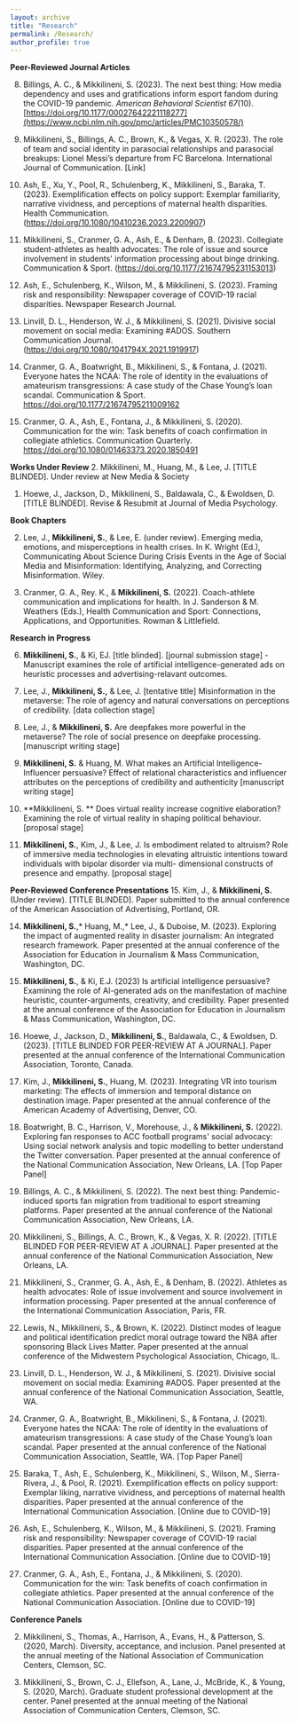 ```yaml
---
layout: archive
title: "Research"
permalink: /Research/
author_profile: true
---
```


**Peer-Reviewed Journal Articles**

8. Billings, A. C., & Mikkilineni, S. (2023). The next best thing: How media dependency and uses and gratifications inform esport fandom during the COVID-19 pandemic. _American Behavioral Scientist 67_(10). [https://doi.org/10.1177/00027642221118277](https://www.ncbi.nlm.nih.gov/pmc/articles/PMC10350578/)

8. Mikkilineni, S., Billings, A. C., Brown, K., & Vegas, X. R. (2023). The role of team and social identity in parasocial relationships and parasocial breakups: Lionel Messi’s departure from FC Barcelona. International Journal of Communication. ​[Link]

7. Ash, E., Xu, Y., Pool, R., Schulenberg, K., Mikkilineni, S., Baraka, T. (2023). Exemplification effects on policy support: Exemplar familiarity, narrative vividness, and perceptions of maternal health disparities. Health Communication.  (https://doi.org/10.1080/10410236.2023.2200907)

6. Mikkilineni, S., Cranmer, G. A., Ash, E., & Denham, B. (2023). Collegiate student-athletes as health advocates: The role of issue and source involvement in students' information processing about binge drinking. Communication & Sport. (https://doi.org/10.1177/21674795231153013)

4. Ash, E., Schulenberg, K., Wilson, M., & Mikkilineni, S. (2023). Framing risk and responsibility: Newspaper coverage of COVID-19 racial disparities. Newspaper Research Journal.

3. Linvill, D. L., Henderson, W. J., & Mikkilineni, S. (2021). Divisive social movement on social media: Examining #ADOS. Southern Communication Journal. (https://doi.org/10.1080/1041794X.2021.1919917)

2. Cranmer, G. A., Boatwright, B., Mikkilineni, S., & Fontana, J. (2021). Everyone hates the NCAA: The role of identity in the evaluations of amateurism transgressions: A case study of the Chase Young’s loan scandal. Communication & Sport. 
​https://doi.org/10.1177/21674795211009162

1. Cranmer, G. A., Ash, E., Fontana, J., & Mikkilineni, S. (2020). Communication for the win: Task benefits of coach confirmation in collegiate athletics. Communication Quarterly. https://doi.org/10.1080/01463373.2020.1850491

**Works Under Review**
2. Mikkilineni, M., Huang, M., & Lee, J. [TITLE BLINDED]. Under review at New Media & Society 

1. Hoewe, J., Jackson, D., Mikkilineni, S., Baldawala, C., & Ewoldsen, D. [TITLE BLINDED]. Revise & Resubmit at Journal of Media Psychology.

**Book Chapters**

2. Lee, J., **Mikkilineni, S.**, & Lee, E. (under review). Emerging media, emotions, and misperceptions in health crises. In K. Wright (Ed.), Communicating About Science During Crisis Events in the Age of Social Media and Misinformation: Identifying, Analyzing, and Correcting Misinformation. Wiley.

1. Cranmer, G. A., Rey. K., & **Mikkilineni, S.** (2022). Coach-athlete communication and implications for health. In J. Sanderson & M. Weathers (Eds.), Health Communication and Sport: Connections, Applications, and Opportunities. Rowman & Littlefield.

**Research in Progress**
                                 
6. **Mikkilineni, S.**, & Ki, EJ. [title blinded]. [journal submission stage]
                                                - Manuscript examines the role of artificial intelligence-generated ads on heuristic processes and                                                      advertising-relavant outcomes.

5. Lee, J., **Mikkilineni, S.,** & Lee, J. [tentative title] Misinformation in the metaverse: The role of agency and natural conversations on perceptions of credibility. [data collection stage]

4. Lee, J., & **Mikkilineni, S.** Are deepfakes more powerful in the metaverse? The role of social presence on deepfake processing. [manuscript writing stage]

3. **​Mikkilineni, S.** & Huang, M. What makes an Artificial Intelligence-Influencer persuasive? Effect of relational characteristics and influencer attributes on the perceptions of credibility and authenticity [manuscript writing stage]

2. **Mikkilineni, S. ** Does virtual reality increase cognitive elaboration? Examining the role of virtual reality in shaping political behaviour. [proposal stage]

1. **Mikkilineni, S.**, Kim, J., & Lee, J. Is embodiment related to altruism? Role of immersive media technologies in elevating altruistic intentions toward individuals with bipolar disorder via multi- dimensional constructs of presence and empathy. [proposal stage]

**Peer-Reviewed Conference Presentations**
15. Kim, J., & **Mikkilineni, S.**(Under review). [TITLE BLINDED]. Paper submitted to the annual conference of the American Association of Advertising, Portland, OR.

14. **Mikkilineni, S.**,* Huang, M.,*  Lee, J., & Duboise, M. (2023). Exploring the impact of augmented reality in disaster journalism: An integrated research framework. Paper presented at the annual conference of the Association for Education in Journalism & Mass Communication, Washington, DC.

13. **Mikkilineni, S.**, & Ki, E.J. (2023) Is artificial intelligence persuasive? Examining the role of AI-generated ads on the manifestation of machine heuristic, counter-arguments, creativity, and credibility. Paper presented at the annual conference of the Association for Education in Journalism & Mass Communication, Washington, DC.

12. Hoewe, J., Jackson, D., **Mikkilineni, S.**, Baldawala, C., & Ewoldsen, D. (2023). [TITLE BLINDED FOR PEER-REVIEW AT A JOURNAL]. Paper presented at the annual conference of the International Communication Association, Toronto, Canada.

11. Kim, J., **Mikkilineni, S.**, Huang, M. (2023). Integrating VR into tourism marketing: The effects of immersion and temporal distance on destination image. Paper presented at the annual conference of the American Academy of Advertising, Denver, CO. 

10. Boatwright, B. C., Harrison, V., Morehouse, J., & **Mikkilineni, S.** (2022). Exploring fan responses to ACC football programs' social advocacy: Using social network analysis and topic modelling to better understand the Twitter conversation. Paper presented at the annual conference of the National Communication Association, New Orleans, LA. [Top Paper Panel]

9. Billings, A. C., & Mikkilineni, S. (2022). The next best thing: Pandemic-induced sports fan migration from traditional to esport streaming platforms. Paper presented at the annual conference of the National Communication Association, New Orleans, LA.

8. Mikkilineni, S., Billings, A. C., Brown, K., & Vegas, X. R. (2022). [TITLE BLINDED FOR PEER-REVIEW AT A JOURNAL]. Paper presented at the annual conference of the National Communication Association, New Orleans, LA.

7. Mikkilineni, S., Cranmer, G. A., Ash, E., & Denham, B. (2022). Athletes as health advocates: Role of issue involvement and source involvement in information processing. Paper presented at the annual conference of the International Communication Association, Paris, FR.

6. Lewis, N., Mikkilineni, S., & Brown, K. (2022). Distinct modes of league and political identification predict moral outrage toward the NBA after sponsoring Black Lives Matter. Paper presented at the annual conference of the Midwestern Psychological Association, Chicago, IL.

5. Linvill, D. L., Henderson, W. J., & Mikkilineni, S. (2021). Divisive social movement on social media: Examining #ADOS. Paper presented at the annual conference of the National Communication Association, Seattle, WA.  

4. Cranmer, G. A., Boatwright, B., Mikkilineni, S., & Fontana, J. (2021). Everyone hates the NCAA: The role of identity in the evaluations of amateurism transgressions: A case study of the Chase Young’s loan scandal. Paper presented at the annual conference of the National Communication Association, Seattle, WA. [Top Paper Panel]

3. Baraka, T., Ash, E., Schulenberg, K., Mikkilineni, S., Wilson, M., Sierra-Rivera, J., & Pool, R. (2021). Exemplification effects on policy support: Exemplar liking, narrative vividness, and perceptions of maternal health disparities. Paper presented at the annual conference of the International Communication Association. [Online due to COVID-19]

2. Ash, E., Schulenberg, K., Wilson, M., & Mikkilineni, S. (2021). Framing risk and responsibility: Newspaper coverage of COVID-19 racial disparities. Paper presented at the annual conference of the International Communication Association. [Online due to COVID-19]
​
1. Cranmer, G. A., Ash, E., Fontana, J., & Mikkilineni, S. (2020). Communication for the win: Task benefits of coach confirmation in collegiate athletics. Paper presented at the annual conference of the National Communication Association. [Online due to COVID-19]

**Conference Panels**

2. Mikkilineni, S., Thomas, A., Harrison, A., Evans, H., & Patterson, S. (2020, March). Diversity, acceptance, and inclusion. Panel presented at the annual meeting of the National Association of Communication Centers, Clemson, SC.

1. Mikkilineni, S., Brown, C. J., Ellefson, A., Lane, J., McBride, K., & Young, S. (2020, March). Graduate student professional development at the center. Panel presented at the annual meeting of the National Association of Communication Centers, Clemson, SC.
​
